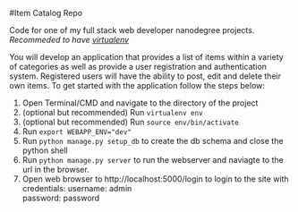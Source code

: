 #Item Catalog Repo

Code for one of my full stack web developer nanodegree projects. *Recommeded to have [virtualenv](http://docs.python-guide.org/en/latest/dev/virtualenvs/)*

You will develop an application that provides a list of items within a variety of categories as well as provide a user registration and authentication system. Registered users will have the ability to post, edit and delete their own items. To get started with the application follow the steps below:

1. Open Terminal/CMD and navigate to the directory of the project
2. (optional but recommended) Run `virtualenv env`
3. (optional but recommended) Run `source env/bin/activate`
4. Run `export WEBAPP_ENV="dev"`
5. Run `python manage.py setup_db` to create the db schema and close the python shell
6. Run `python manage.py server` to run the webserver and naviagte to the url in the browser.
7. Open web browser to http://localhost:5000/login to login to the site with credentials: 
	username: admin  
	password: password